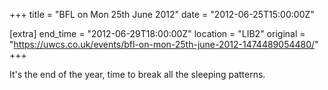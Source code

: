 +++
title = "BFL on Mon 25th June 2012"
date = "2012-06-25T15:00:00Z"

[extra]
end_time = "2012-06-29T18:00:00Z"
location = "LIB2"
original = "https://uwcs.co.uk/events/bfl-on-mon-25th-june-2012-1474489054480/"
+++

It's the end of the year, time to break all the sleeping patterns.

